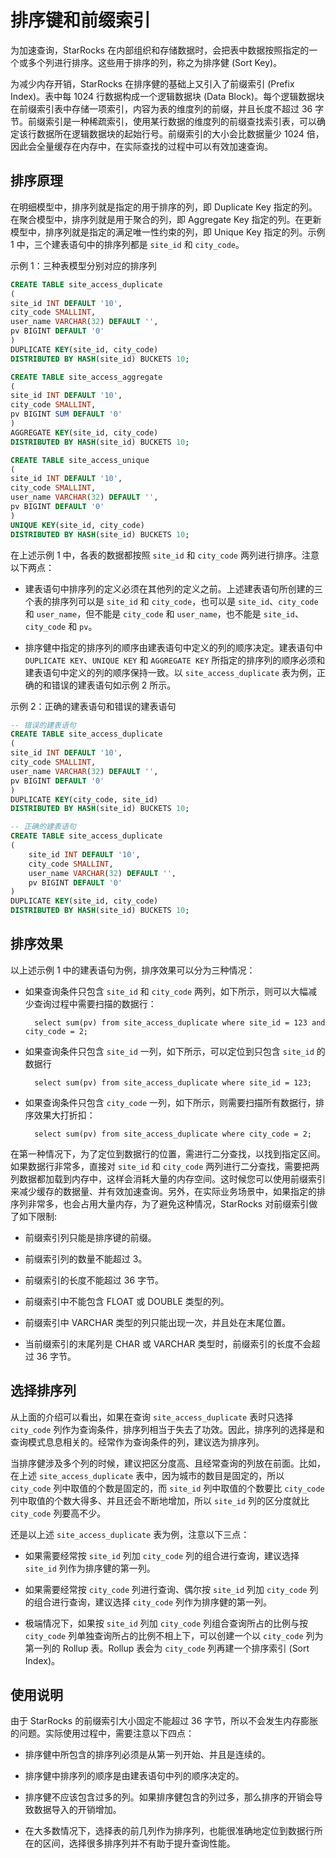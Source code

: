 # 排序键和前缀索引

为加速查询，StarRocks 在内部组织和存储数据时，会把表中数据按照指定的一个或多个列进行排序。这些用于排序的列，称之为排序健 (Sort Key)。

为减少内存开销，StarRocks 在排序健的基础上又引入了前缀索引 (Prefix Index)。表中每 1024 行数据构成一个逻辑数据块 (Data Block)。每个逻辑数据块在前缀索引表中存储一项索引，内容为表的维度列的前缀，并且长度不超过 36 字节。前缀索引是一种稀疏索引，使用某行数据的维度列的前缀查找索引表，可以确定该行数据所在逻辑数据块的起始行号。前缀索引的大小会比数据量少 1024 倍，因此会全量缓存在内存中，在实际查找的过程中可以有效加速查询。

## 排序原理

在明细模型中，排序列就是指定的用于排序的列，即 Duplicate Key 指定的列。在聚合模型中，排序列就是用于聚合的列，即 Aggregate Key 指定的列。在更新模型中，排序列就是指定的满足唯一性约束的列，即 Unique Key 指定的列。示例 1 中，三个建表语句中的排序列都是 `site_id` 和 `city_code`。

示例 1：三种表模型分别对应的排序列

```SQL
CREATE TABLE site_access_duplicate
(
site_id INT DEFAULT '10',
city_code SMALLINT,
user_name VARCHAR(32) DEFAULT '',
pv BIGINT DEFAULT '0'
)
DUPLICATE KEY(site_id, city_code)
DISTRIBUTED BY HASH(site_id) BUCKETS 10;

CREATE TABLE site_access_aggregate
(
site_id INT DEFAULT '10',
city_code SMALLINT,
pv BIGINT SUM DEFAULT '0'
)
AGGREGATE KEY(site_id, city_code)
DISTRIBUTED BY HASH(site_id) BUCKETS 10;

CREATE TABLE site_access_unique
(
site_id INT DEFAULT '10',
city_code SMALLINT,
user_name VARCHAR(32) DEFAULT '',
pv BIGINT DEFAULT '0'
)
UNIQUE KEY(site_id, city_code)
DISTRIBUTED BY HASH(site_id) BUCKETS 10;
```

在上述示例 1 中，各表的数据都按照 `site_id` 和 `city_code` 两列进行排序。注意以下两点：

- 建表语句中排序列的定义必须在其他列的定义之前。上述建表语句所创建的三个表的排序列可以是 `site_id` 和 `city_code`，也可以是 `site_id`、`city_code` 和 `user_name`，但不能是 `city_code` 和 `user_name`，也不能是 `site_id`、`city_code` 和 `pv`。

- 排序健中指定的排序列的顺序由建表语句中定义的列的顺序决定。建表语句中 `DUPLICATE KEY`、`UNIQUE KEY` 和 `AGGREGATE KEY` 所指定的排序列的顺序必须和建表语句中定义的列的顺序保持一致。以 `site_access_duplicate` 表为例，正确的和错误的建表语句如示例 2 所示。

示例 2：正确的建表语句和错误的建表语句

```SQL
-- 错误的建表语句
CREATE TABLE site_access_duplicate
(
site_id INT DEFAULT '10',
city_code SMALLINT,
user_name VARCHAR(32) DEFAULT '',
pv BIGINT DEFAULT '0'
)
DUPLICATE KEY(city_code, site_id)
DISTRIBUTED BY HASH(site_id) BUCKETS 10;

-- 正确的建表语句
CREATE TABLE site_access_duplicate
(
    site_id INT DEFAULT '10',
    city_code SMALLINT,
    user_name VARCHAR(32) DEFAULT '',
    pv BIGINT DEFAULT '0'
)
DUPLICATE KEY(site_id, city_code)
DISTRIBUTED BY HASH(site_id) BUCKETS 10;
```

## 排序效果

以上述示例 1 中的建表语句为例，排序效果可以分为三种情况：

- 如果查询条件只包含 `site_id` 和 `city_code` 两列，如下所示，则可以大幅减少查询过程中需要扫描的数据行：

  ```plain text
    select sum(pv) from site_access_duplicate where site_id = 123 and city_code = 2;
  ```

- 如果查询条件只包含 `site_id` 一列，如下所示，可以定位到只包含 `site_id` 的数据行

  ```plain text
    select sum(pv) from site_access_duplicate where site_id = 123;
  ```

- 如果查询条件只包含 `city_code` 一列，如下所示，则需要扫描所有数据行，排序效果大打折扣：

  ```plain text
    select sum(pv) from site_access_duplicate where city_code = 2;
  ```

在第一种情况下，为了定位到数据行的位置，需进行二分查找，以找到指定区间。如果数据行非常多，直接对 `site_id` 和 `city_code` 两列进行二分查找，需要把两列数据都加载到内存中，这样会消耗大量的内存空间。这时候您可以使用前缀索引来减少缓存的数据量、并有效加速查询。另外，在实际业务场景中，如果指定的排序列非常多，也会占用大量内存，为了避免这种情况，StarRocks 对前缀索引做了如下限制:

- 前缀索引列只能是排序键的前缀。

- 前缀索引列的数量不能超过 3。

- 前缀索引的长度不能超过 36 字节。

- 前缀索引中不能包含 FLOAT 或 DOUBLE 类型的列。

- 前缀索引中 VARCHAR 类型的列只能出现一次，并且处在末尾位置。

- 当前缀索引的末尾列是 CHAR 或 VARCHAR 类型时，前缀索引的长度不会超过 36 字节。

## 选择排序列

从上面的介绍可以看出，如果在查询 `site_access_duplicate` 表时只选择 `city_code` 列作为查询条件，排序列相当于失去了功效。因此，排序列的选择是和查询模式息息相关的。经常作为查询条件的列，建议选为排序列。

当排序健涉及多个列的时候，建议把区分度高、且经常查询的列放在前面。比如，在上述 `site_access_duplicate` 表中，因为城市的数目是固定的，所以 `city_code` 列中取值的个数是固定的，而 `site_id` 列中取值的个数要比 `city_code` 列中取值的个数大得多、并且还会不断地增加，所以 `site_id` 列的区分度就比 `city_code` 列要高不少。

还是以上述 `site_access_duplicate` 表为例，注意以下三点：

- 如果需要经常按 `site_id` 列加 `city_code` 列的组合进行查询，建议选择 `site_id` 列作为排序健的第一列。

- 如果需要经常按 `city_code` 列进行查询、偶尔按 `site_id` 列加 `city_code` 列的组合进行查询，建议选择 `city_code` 列作为排序健的第一列。

- 极端情况下，如果按 `site_id` 列加 `city_code` 列组合查询所占的比例与按 `city_code` 列单独查询所占的比例不相上下，可以创建一个以 `city_code` 列为第一列的 Rollup 表。Rollup 表会为 `city_code` 列再建一个排序索引 (Sort Index)。

## 使用说明

由于 StarRocks 的前缀索引大小固定不能超过 36 字节，所以不会发生内存膨胀的问题。实际使用过程中，需要注意以下四点：

- 排序健中所包含的排序列必须是从第一列开始、并且是连续的。

- 排序健中排序列的顺序是由建表语句中列的顺序决定的。

- 排序健不应该包含过多的列。如果排序健包含的列过多，那么排序的开销会导致数据导入的开销增加。

- 在大多数情况下，选择表的前几列作为排序列，也能很准确地定位到数据行所在的区间，选择很多排序列并不有助于提升查询性能。
